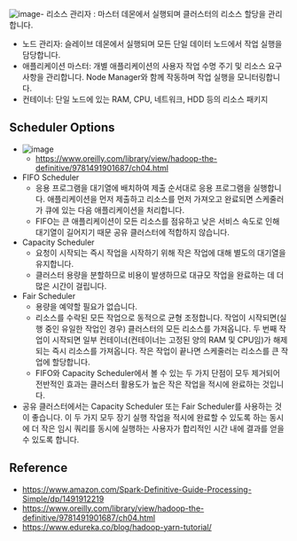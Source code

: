 ![image](https://user-images.githubusercontent.com/47103479/214576798-1792fcb7-c847-4d47-9226-c1d8ae9c3b79.png)- 리소스 관리자 :  마스터 데몬에서 실행되며 클러스터의 리소스 할당을 관리합니다.
- 노드 관리자: 슬레이브 데몬에서 실행되며 모든 단일 데이터 노드에서 작업 실행을 담당합니다.
- 애플리케이션 마스터:  개별 애플리케이션의 사용자 작업 수명 주기 및 리소스 요구 사항을 관리합니다. Node Manager와 함께 작동하며 작업 실행을 모니터링합니다.
- 컨테이너: 단일 노드에 있는 RAM, CPU, 네트워크, HDD 등의 리소스 패키지
## Scheduler Options
- ![image](https://user-images.githubusercontent.com/47103479/214576173-6a5cb4f4-0b3c-4f4d-a6b3-ff4cb0c8b677.png)
  - https://www.oreilly.com/library/view/hadoop-the-definitive/9781491901687/ch04.html
- FIFO Scheduler
  - 응용 프로그램을 대기열에 배치하여 제출 순서대로 응용 프로그램을 실행합니다. 애플리케이션을 먼저 제출하고 리소스를 먼저 가져오고 완료되면 스케줄러가 큐에 있는 다음 애플리케이션을 처리합니다.
  - FIFO는 큰 애플리케이션이 모든 리소스를 점유하고 낮은 서비스 속도로 인해 대기열이 길어지기 때문 공유 클러스터에 적합하지 않습니다. 
- Capacity Scheduler
  - 요청이 시작되는 즉시 작업을 시작하기 위해 작은 작업에 대해 별도의 대기열을 유지합니다. 
  - 클러스터 용량을 분할하므로 비용이 발생하므로 대규모 작업을 완료하는 데 더 많은 시간이 걸립니다.
- Fair Scheduler
  - 용량을 예약할 필요가 없습니다. 
  - 리소스를 수락된 모든 작업으로 동적으로 균형 조정합니다. 작업이 시작되면(실행 중인 유일한 작업인 경우) 클러스터의 모든 리소스를 가져옵니다. 두 번째 작업이 시작되면 일부 컨테이너(컨테이너는 고정된 양의 RAM 및 CPU임)가 해제되는 즉시 리소스를 가져옵니다. 작은 작업이 끝나면 스케줄러는 리소스를 큰 작업에 할당합니다. 
  - FIFO와 Capacity Scheduler에서 볼 수 있는 두 가지 단점이 모두 제거되어 전반적인 효과는 클러스터 활용도가 높은 작은 작업을 적시에 완료하는 것입니다.
- 공유 클러스터에서는 Capacity Scheduler 또는 Fair Scheduler를 사용하는 것이 좋습니다. 이 두 가지 모두 장기 실행 작업을 적시에 완료할 수 있도록 하는 동시에 더 작은 임시 쿼리를 동시에 실행하는 사용자가 합리적인 시간 내에 결과를 얻을 수 있도록 합니다.

## Reference
- https://www.amazon.com/Spark-Definitive-Guide-Processing-Simple/dp/1491912219 
- https://www.oreilly.com/library/view/hadoop-the-definitive/9781491901687/ch04.html
- https://www.edureka.co/blog/hadoop-yarn-tutorial/
